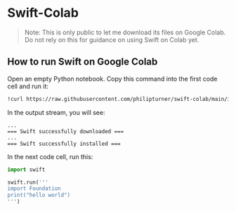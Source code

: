 # Swift-Colab

> Note: This is only public to let me download its files on Google Colab. Do not rely on this for guidance on using Swift on Colab yet.

## How to run Swift on Google Colab

Open an empty Python notebook. Copy this command into the first code cell and run it:

```bash
!curl https://raw.githubusercontent.com/philipturner/swift-colab/main/install_swift.sh --output install_swift.sh && bash install_swift.sh 5.5.2
```

In the output stream, you will see:

```
...
=== Swift successfully downloaded ===
...
=== Swift successfully installed ===
```

In the next code cell, run this:

```python
import swift

swift.run('''
import Foundation
print("hello world")
''')
```
